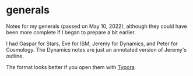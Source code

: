# generals

Notes for my generals (passed on May 10, 2022), although they could have been more complete if I began to prepare a bit earlier.

I had Gaspar for Stars, Eve for ISM, Jeremy for Dynamics, and Peter for Cosmology. The Dynamics notes are just an annotated version of Jeremy's outline.

The format looks better if you open them with [Typora](https://typora.io/).

